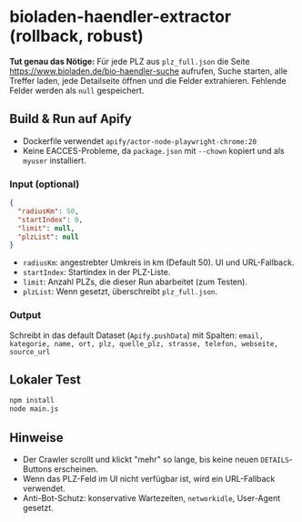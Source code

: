 
# bioladen-haendler-extractor (rollback, robust)

**Tut genau das Nötige:** Für jede PLZ aus `plz_full.json` die Seite
https://www.bioladen.de/bio-haendler-suche aufrufen, Suche starten, alle Treffer laden, jede Detailseite öffnen und die Felder extrahieren. Fehlende Felder werden als `null` gespeichert.

## Build & Run auf Apify
- Dockerfile verwendet `apify/actor-node-playwright-chrome:20`
- Keine EACCES-Probleme, da `package.json` mit `--chown` kopiert und als `myuser` installiert.

### Input (optional)
```json
{
  "radiusKm": 50,
  "startIndex": 0,
  "limit": null,
  "plzList": null
}
```
- `radiusKm`: angestrebter Umkreis in km (Default 50). UI und URL-Fallback.
- `startIndex`: Startindex in der PLZ-Liste.
- `limit`: Anzahl PLZs, die dieser Run abarbeitet (zum Testen).
- `plzList`: Wenn gesetzt, überschreibt `plz_full.json`.

### Output
Schreibt in das default Dataset (`Apify.pushData`) mit Spalten:
`email, kategorie, name, ort, plz, quelle_plz, strasse, telefon, webseite, source_url`

## Lokaler Test
```bash
npm install
node main.js
```

## Hinweise
- Der Crawler scrollt und klickt "mehr" so lange, bis keine neuen `DETAILS`-Buttons erscheinen.
- Wenn das PLZ-Feld im UI nicht verfügbar ist, wird ein URL-Fallback verwendet.
- Anti-Bot-Schutz: konservative Wartezeiten, `networkidle`, User-Agent gesetzt.
